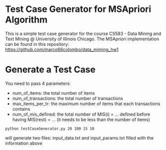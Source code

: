 # Test Case Generator for MSApriori Algorithm
This is a simple test case generator for the course CS583 - Data Mining and Text Mining @ University of Illinois Chicago.
The MSApriori implementation can be found in this repository: https://github.com/marco66colombo/data_miming_hw1

# Generate a Test Case

You need to pass 4 parameters:

- num_of_items: the total number of items
- num_of_transactions: the total number of transactions
- max_items_per_tr: the maximum number of items that each transactions contains
- num_of_mis_defined: the total number of MIS(i) = ... defined before having MIS(rest) =  ... (it needs to be less than the number of items)

```
python testCaseGenerator.py 20 100 15 10
```

will generate two files: input_data.txt and input_params.txt filled with the information above 
